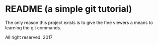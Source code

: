 # README (a simple git tutorial)

The only reason this project exists is to give the fine viewers a means to
learning the git commands.

All right reserved. 2017
